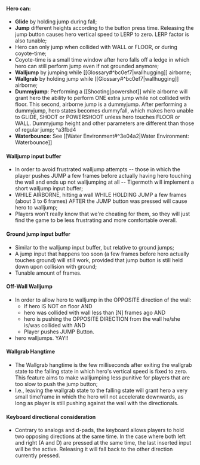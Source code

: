 #### Hero can:
- **Glide** by holding jump during fall;
- **Jump** different heights according to the button press time. Releasing the jump button causes hero vertical speed to LERP to zero. LERP factor is also tunable;
- Hero can only jump when collided with WALL or FLOOR, or during coyote-time;
-  Coyote-time is a small time window after hero falls off a ledge in which hero can still perform jump even if not grounded anymore;
- **Walljump** by jumping while [[Glossary#^bc0ef7|wallhugging]] airborne;
- **Wallgrab** by holding jump while [[Glossary#^bc0ef7|wallhugging]] airborne;
- **Dummyjump**: Performing a [[Shooting|powershot]] while airborne will grant hero the ability to perform ONE extra jump while not collided with floor. This second, airborne jump is a dummyjump. After performing a dummyjump, hero states becomes dummyfall, which makes hero unable to GLIDE, SHOOT or POWERSHOOT unless hero touches FLOOR or WALL. Dummyjump height and other parameters are different than those of regular jump; ^a3fbd4
- **Waterbounce**: See [[Water Environment#^3e04a2|Water Environment: Waterbounce]]

#### Walljump input buffer
- In order to avoid frustrated walljump attempts -- those in which the player pushes JUMP a few frames before actually having hero touching the wall and ends up not walljumping at all -- Tigermoth will implement a short walljump input buffer;
- WHILE AIRBORNE, hitting a wall WHILE HOLDING JUMP a few frames (about 3 to 6 frames) AFTER the JUMP button was pressed will cause hero to walljump;
- Players won't really know that we're cheating for them, so they will just find the game to be less frustrating and more comfortable overall.

#### Ground jump input buffer
- Similar to the walljump input buffer, but relative to ground jumps;
- A jump input that happens too soon (a few frames before hero actually touches ground) will still work, provided that jump button is still held down upon collision with ground;
- Tunable amount of frames.

#### Off-Wall Walljump
- In order to allow hero to walljump in the OPPOSITE direction of the wall:
  - If hero IS NOT on floor AND
  - hero was collided with wall less than [N] frames ago AND
  - hero is pushing the OPPOSITE DIRECTION from the wall he/she is/was collided with AND
  - Player pushes JUMP Button.
- hero walljumps. YAY!!

#### Wallgrab Hangtime
- The Wallgrab hangtime is the few milliseconds after exiting the wallgrab state to the falling state in which hero's vertical speed is fixed to zero. This feature aims to make walljumping less punitive for players that are too slow to push the jump button;
- I.e., leaving the wallgrab state to the falling state will grant hero a very small timeframe in which the hero will not accelerate downwards, as long as player is still pushing against the wall with the directionals.

#### Keyboard directional consideration
- Contrary to analogs and d-pads, the keyboard allows players to hold two opposing directions at the same time. In the case where both left and right (A and D) are pressed at the same time, the last inserted input will be the active. Releasing it will fall back to the other direction currently pressed.